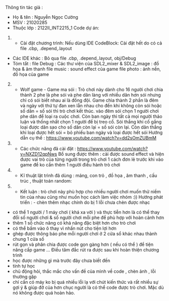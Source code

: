 Thông tin tác giả : 
- Họ & tên : Nguyễn Ngọc Cường
- MSV : 21020285
- Thuộc lớp : 2122II_INT2215_1
Code dự án:
1) - Cài đặt chương trình: Nếu dùng IDE CodeBlock: Cài đặt hết do có cả file .cbp, .depend,.layout
- Các IDE khác : Bỏ qua file .cbp, .depend,.layout, obj/Debug
- Tóm tắt : file Debug : Các thư viện của SDL2_mixer & SDL2_image : đồ họa & âm thanh
            file music : sound effect của game
            file photo : ảnh nền, đồ họa của game
2) - Wolf game - Game ma sói : Trò chơi này dành cho 16 người chơi chia thành 2 phe là phe sói và phe dân làng với nhiều dân hơn sói nhưng chỉ có sói biết nhau ai là đồng đội. Game chìa thành 2 phần là đêm và ngày với thứ tự đan xen lẫn nhau cho đến khi không còn sói hoặc số dân = số sói thì trò chơi kết thúc. vào đêm sói chọn 1 người chơi phe dân để loại ra cuộc chơi. Còn ban ngày thì tất cả mọi người thảo luận và thống nhất chọn 1 người để bị treo cổ. Sói thắng khi cố gắng loại được dân sao cho số dân còn lại = số sói còn lại. Còn dân thắng khi loại được hết sói = bỏ phiếu ban ngày và loại được hết sói
Hướng dẫn cụ thể : https://www.youtube.com/watch?v=dd2sOmZUBmM
3) - Các chức năng đã cài đặt : https://www.youtube.com/watch?v=NXZD12qpNws
Bổ sung được thêm : cài được sound effect và hiện được vai trò của từng người trong trò chơi 1 cách đơn lẻ trước khi vào game để ko cần thêm 1 người điều hành trò chơi
4) - Kĩ thuật lật trình đã dùng : mảng, con trỏ , đồ họa , âm thanh , cấu trúc , thuật toán random:
5) - Kết luận : trò chơi này phù hợp cho nhiều người chơi muốn thử niềm tin của nhau cũng như muốn học cách làm việc nhóm :)) 
Hướng phát triển : - chèn thêm nhạc chính do bị 1 lỗi chưa chèn được nhạc
- có thể 1 người / 1 máy chơi ( khá xa vời ) và thực tiễn hơn là có thể thay đổi số người chơi & số người chơi mỗi phe để phù hợp với hoàn cảnh hơn
- thêm 1 số chức năng có khả năng đặc biệt hơn cho trò chơi
- có thể bấm vào ô thay vì nhấn nút cho tiện lợi hơn
- ghép được thông báo phe mỗi người chơi ở 2 cửa sổ khác nhau thành chung 1 cửa số
- rút gọn và phân chia được code gọn gàng hơn ( nếu có thể ) để tiện nâng cấp game
...
Điều tâm đắc rút ra được sau khi hoàn thiện chương trình
- học được những gì mà trước đây chưa biết đến
- tính tự học
- chủ động hỏi, thắc mắc cho vấn đề của mình về code , chèn ảnh , lỗi thường gặp
- chỉ cần có máy ko bị quá nhiều lỗi lạ với chút kiến thức và rất nhiều sự gợi ý & giúp đỡ của hơn chục người là có thể code được trò chơi. Mặc dù nó không được quá hoàn hảo.
